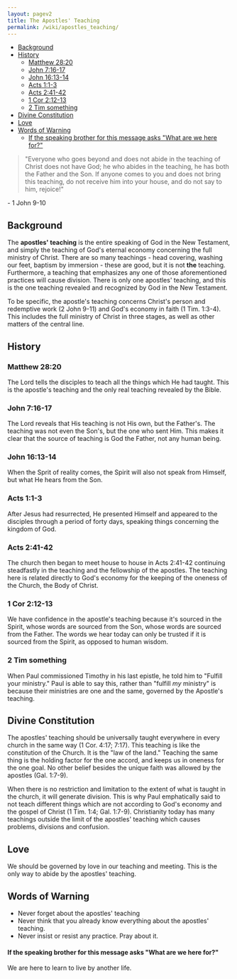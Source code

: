 ```yaml
---
layout: pagev2
title: The Apostles' Teaching
permalink: /wiki/apostles_teaching/
---
```

- [Background](#background)
- [History](#history)
  - [Matthew 28:20](#matthew-2820)
  - [John 7:16-17](#john-716-17)
  - [John 16:13-14](#john-1613-14)
  - [Acts 1:1-3](#acts-11-3)
  - [Acts 2:41-42](#acts-241-42)
  - [1 Cor 2:12-13](#1-cor-212-13)
  - [2 Tim something](#2-tim-something)
- [Divine Constitution](#divine-constitution)
- [Love](#love)
- [Words of Warning](#words-of-warning)
    - [If the speaking brother for this message asks "What are we here for?"](#if-the-speaking-brother-for-this-message-asks-what-are-we-here-for)

>"Everyone who goes beyond and does not abide in the teaching of Christ does not have God; he who abides in the teaching, he has both the Father and the Son. If anyone comes to you and does not bring this teaching, do not receive him into your house, and do not say to him, rejoice!"

\- 1 John 9-10

## Background

The **apostles' teaching** is the entire speaking of God in the New Testament, and simply the teaching of God's eternal economy concerning the full ministry of Christ. There are so many teachings - head covering, washing our feet, baptism by immersion - these are good, but it is not **the** teaching. Furthermore, a teaching that emphasizes any one of those aforementioned practices will cause division. There is only one apostles' teaching, and this is the one teaching revealed and recognized by God in the New Testament.

To be specific, the apostle's teaching concerns Christ's person and redemptive work (2 John 9-11) and God's economy in faith (1 Tim. 1:3-4). This includes the full ministry of Christ in three stages, as well as other matters of the central line.

## History 

### Matthew 28:20

The Lord tells the disciples to teach all the things which He had taught. This is the apostle's teaching and the only real teaching revealed by the Bible.

### John 7:16-17

The Lord reveals that His teaching is not His own, but the Father's. The teaching was not even the Son's, but the one who sent Him. This makes it clear that the source of teaching is God the Father, not any human being.

### John 16:13-14

When the Sprit of reality comes, the Spirit will also not speak from Himself, but what He hears from the Son.

### Acts 1:1-3

After Jesus had resurrected, He presented Himself and appeared to the disciples through a period of forty days, speaking things concerning the kingdom of God.

### Acts 2:41-42

The church then began to meet house to house in Acts 2:41-42 continuing steadfastly in the teaching and the fellowship of the apostles. The teaching here is related directly to God's economy for the keeping of the oneness of the Church, the Body of Christ.

### 1 Cor 2:12-13

We have confidence in the apostle's teaching because it's sourced in the Spirit, whose words are sourced from the Son, whose words are sourced from the Father. The words we hear today can only be trusted if it is sourced from the Spirit, as opposed to human wisdom.

### 2 Tim something

When Paul commissioned Timothy in his last epistle, he told him to "Fulfill your ministry." Paul is able to say this, rather than "fulfill *my* ministry" is because their ministries are one and the same, governed by the Apostle's teaching.

## Divine Constitution

The apostles' teaching should be universally taught everywhere in every church in the same way (1 Cor. 4:17; 7:17). This teaching is like the constitution of the Church. It is the "law of the land." Teaching the same thing is the holding factor for the one accord, and keeps us in oneness for the one goal. No other belief besides the unique faith was allowed by the apostles (Gal. 1:7-9).

When there is no restriction and limitation to the extent of what is taught in the church, it will generate division. This is why Paul emphatically said to not teach different things which are not according to God's economy and the gospel of Christ (1 Tim. 1:4; Gal. 1:7-9). Christianity today has many teachings outside the limit of the apostles' teaching which causes problems, divisions and confusion. 

## Love

We should be governed by love in our teaching and meeting. This is the only way to abide by the apostles' teaching.

## Words of Warning

- Never forget about the apostles' teaching
- Never think that you already know everything about the apostles' teaching.
- Never insist or resist any practice. Pray about it. 

#### If the speaking brother for this message asks "What are we here for?"

We are here to learn to live by another life.